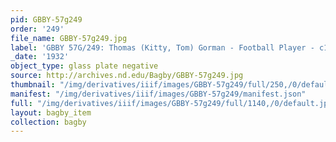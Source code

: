 ```yaml
---
pid: GBBY-57g249
order: '249'
file_name: GBBY-57g249.jpg
label: 'GBBY 57G/249: Thomas (Kitty, Tom) Gorman - Football Player - c1932'
_date: '1932'
object_type: glass plate negative
source: http://archives.nd.edu/Bagby/GBBY-57g249.jpg
thumbnail: "/img/derivatives/iiif/images/GBBY-57g249/full/250,/0/default.jpg"
manifest: "/img/derivatives/iiif/images/GBBY-57g249/manifest.json"
full: "/img/derivatives/iiif/images/GBBY-57g249/full/1140,/0/default.jpg"
layout: bagby_item
collection: bagby
---
```

